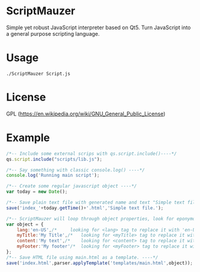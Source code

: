 # ScriptMauzer

Simple yet robust JavaScript interpreter based on Qt5. Turn JavaScript into a general purpose scripting language. 

# Usage
```
./ScriptMauzer Script.js
```
# License
GPL (https://en.wikipedia.org/wiki/GNU_General_Public_License)

# Example

```javascript
/*-- Include some external scrips with qs.script.include()----*/
qs.script.include("scripts/lib.js");

/*-- Say something with classic console.log() ----*/
console.log('Running main script');

/*-- Create some regular javascript object ----*/
var today = new Date();	

/*-- Save plain text file with generated name and text "Simple text file" ----*/
save('index_'+today.getTime()+'.html','Simple text file.');

/*-- ScriptMauzer will loop through object properties, look for eponymous tags in template, replace them with corresponding property content ----*/
var object = {
	lang:'en-US',/* 	looking for <lang> tag to replace it with 'en-US'*/
	myTitle:'My Title',/* 	looking for <myTitle> tag to replace it with 'My Title' text*/
	content:'My text',/* 	looking for <content> tag to replace it with 'My text'*/
	myFooter:'My footer'/* 	looking for <myFooter> tag to replace it with 'My footer' text*/
};
/*-- Save HTML file using main.html as a template. ----*/
save('index.html',parser.applyTemplate('templates/main.html',object));
```




